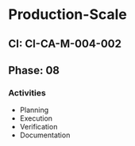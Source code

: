 # Production-Scale

## CI: CI-CA-M-004-002
## Phase: 08

### Activities
- Planning
- Execution
- Verification
- Documentation
